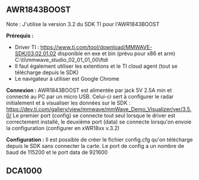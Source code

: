 AWR1843BOOST
-

Note : J'utilise la version 3.2 du SDK TI pour l'AWR1843BOOST

**Prérequis :**
  - Driver TI : https://www.ti.com/tool/download/MMWAVE-SDK/03.02.01.02 disponible en exe et bin (prévu pour x86 et arm) C:\ti\mmwave_studio_02_01_01_00\ftdi
  - Il faut également utiliser les extentions et le TI cloud agent (tout se télécharge depuis le SDK)
  - Le navigateur à utiliser est Google Chrome 

**Connexion :**
AWR1843BOOST est alimentée par jack 5V 2.5A min et connecté au PC par un micro USB. Celui-ci sert à configurer le radar initialement
et à visualiser les données sur le SDK : https://dev.ti.com/gallery/view/mmwave/mmWave_Demo_Visualizer/ver/3.5.0/
Le premier port (config) se connecte tout seul lorsque le driver est correctement installé, le deuxième port (data) se connecte lorsqu'on 
envoie la configuration (configurer en xWR18xx v.3.2)

**Configuration :**
Il est possible de créer le fichier config.cfg qu'on télécharge depuis le SDK sans connecter la carte.
Le port de config a un nombre de baud de 115200 et le port data de 921600

DCA1000 
-

